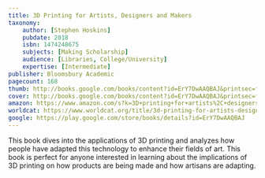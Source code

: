 ```yaml
---
title: 3D Printing for Artists, Designers and Makers
taxonomy:
	author: [Stephen Hoskins]
	pubdate: 2018
	isbn: 1474248675
	subjects: [Making Scholarship]
	audience: [Libraries, College/University]
	expertise: [Intermediate]
publisher: Bloomsbury Academic
pagecount: 168
thumb: http://books.google.com/books/content?id=ErY7DwAAQBAJ&printsec=frontcover&img=1&zoom=1&imgtk=AFLRE71MSVoAK0LeXovGTz0hCSq1X3HFuu9E7Vw4NDUMBmJflpO8gfWzJdGjCi6IPvlWMLJO62l4ArzBrhYuH7EzjbpmL2woUy9hK9ka7bGV3NzNsEpBaaEkCUO85MVGfADL02IRqk2_&source=gbs_api
cover: http://books.google.com/books/content?id=ErY7DwAAQBAJ&printsec=frontcover&img=1&zoom=1&imgtk=AFLRE71MSVoAK0LeXovGTz0hCSq1X3HFuu9E7Vw4NDUMBmJflpO8gfWzJdGjCi6IPvlWMLJO62l4ArzBrhYuH7EzjbpmL2woUy9hK9ka7bGV3NzNsEpBaaEkCUO85MVGfADL02IRqk2_&source=gbs_api
amazon: https://www.amazon.com/s?k=3D+printing+for+artists%2C+designers+and+makers&ref=nb_sb_noss
worldcat: https://www.worldcat.org/title/3d-printing-for-artists-designers-and-makers/oclc/1120132360&referer=brief_results
google: https://play.google.com/store/books/details?id=ErY7DwAAQBAJ
---
```

This book dives into the applications of 3D printing and analyzes how people have adapted this technology to enhance their fields of art.  This book is perfect for anyone interested in learning about the implications of 3D printing on how products are being made and how artisans are adapting.